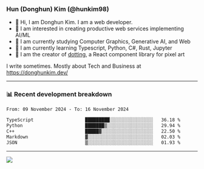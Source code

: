 ### Hun (Donghun) Kim (@hunkim98)

- 👋 Hi, I am Donghun Kim. I am a web developer. 
- 🤔 I am interested in creating productive web services implementing AI/ML
- 🔭 I am currently studying Computer Graphics, Generative AI, and Web 
- 🌱 I am currently learning Typescript, Python, C#, Rust, Jupyter
- 🎨 I am the creator of [dotting](https://github.com/hunkim98/dotting), a React component library for pixel art

I write sometimes. Mostly about Tech and Business at https://donghunkim.dev/

---
### 📊 Recent development breakdown
<!--START_SECTION:waka-->

```txt
From: 09 November 2024 - To: 16 November 2024

TypeScript                   █████████░░░░░░░░░░░░░░░░   36.18 %
Python                       ███████▒░░░░░░░░░░░░░░░░░   29.94 %
C++                          █████▓░░░░░░░░░░░░░░░░░░░   22.50 %
Markdown                     ▓░░░░░░░░░░░░░░░░░░░░░░░░   02.03 %
JSON                         ▒░░░░░░░░░░░░░░░░░░░░░░░░   01.93 %
```

<!--END_SECTION:waka-->
---

<!-- <div align='center'> -->
  <img align="center" src="https://github-readme-stats.vercel.app/api?username=hunkim98&theme=dark&show_icons=true"/>
<!-- </div> -->
<!--
**hunkim98/hunkim98** is a ✨ _special_ ✨ repository because its `README.md` (this file) appears on your GitHub profile.

Here are some ideas to get you started:

- 🔭 I’m currently working on ...
- 🌱 I’m currently learning ...
- 👯 I’m looking to collaborate on ...
- 🤔 I’m looking for help with ...
- 💬 Ask me about ...
- 📫 How to reach me: ...
- 😄 Pronouns: ...
- ⚡ Fun fact: ...
-->
